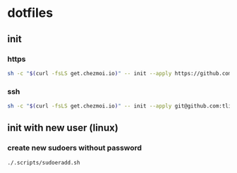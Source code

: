 # dotfiles

## init

### https

```bash
sh -c "$(curl -fsLS get.chezmoi.io)" -- init --apply https://github.com/tlipoca9/dotfiles.git
```

### ssh

```bash
sh -c "$(curl -fsLS get.chezmoi.io)" -- init --apply git@github.com:tlipoca9/dotfiles.git
```

## init with new user (linux)

### create new sudoers without password
```bash
./.scripts/sudoeradd.sh
```
